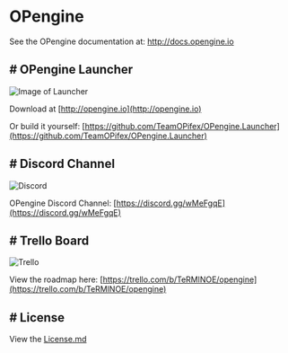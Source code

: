 # OPengine

See the OPengine documentation at: http://docs.opengine.io

## # OPengine Launcher
![Image of Launcher](http://i.imgur.com/wxRNclT.png)

Download at [http://opengine.io](http://opengine.io)

Or build it yourself: [https://github.com/TeamOPifex/OPengine.Launcher](https://github.com/TeamOPifex/OPengine.Launcher)

## # Discord Channel
![Discord](http://imgur.com/vltXpws.png)

OPengine Discord Channel: [https://discord.gg/wMeFgqE](https://discord.gg/wMeFgqE)

## # Trello Board
![Trello](http://i.imgur.com/LXoKnoF.png)

View the roadmap here: [https://trello.com/b/TeRMlNOE/opengine](https://trello.com/b/TeRMlNOE/opengine)

## # License
View the [License.md](https://github.com/TeamOPifex/OPengine/blob/master/License.md)
